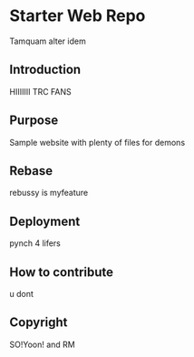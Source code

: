 # Starter Web Repo

Tamquam alter idem

## Introduction
HIIIIIII TRC FANS

## Purpose

Sample website with plenty of files for demons

## Rebase
rebussy is myfeature

## Deployment
pynch 4 lifers

## How to contribute
u dont

## Copyright
SO!Yoon! and RM